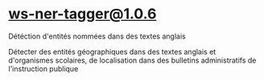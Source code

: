 # ws-ner-tagger@1.0.6

Détéction d'entités nommées dans des textes anglais

Détecter des entités géographiques dans des textes anglais et d'organismes scolaires, de localisation dans des bulletins administratifs de l'instruction publique
